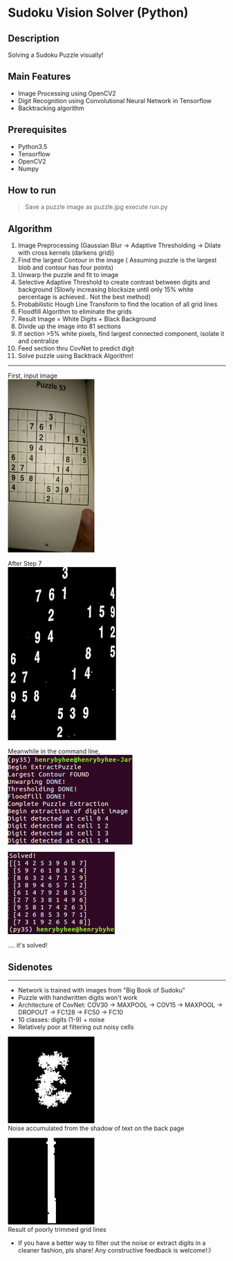 Sudoku Vision Solver (Python) 
=================================

## Description

Solving a Sudoku Puzzle visually! 

## Main Features
- Image Processing using OpenCV2
- Digit Recognition using Convolutional Neural Network in Tensorflow
- Backtracking algorithm

## Prerequisites

- Python3.5
- Tensorflow
- OpenCV2
- Numpy

## How to run
> Save a puzzle image as puzzle.jpg
> execute run.py

## Algorithm

1. Image Preprocessing (Gaussian Blur -> Adaptive Thresholding -> Dilate with cross kernels (darkens grid)) 
2. Find the largest Contour in the image ( Assuming puzzle is the largest blob and contour has four points) 
3. Unwarp the puzzle and fit to image
4. Selective Adaptive Threshold to create contrast between digits and background (Slowly increasing blocksize until only 15% white percentage is achieved.. Not the best method) 
5. Probabilistic Hough Line Transform to find the location of all grid lines 
6. Floodfill Algorithm to eliminate the grids
7. Result Image = White Digits + Black Background
8. Divide up the image into 81 sections
9. If section >5% white pixels, find largest connected component, isolate it and centralize
10. Feed section thru CovNet to predict digit
11. Solve puzzle using Backtrack Algorithm!

--------------------------------------

First, input image <br />
![a](https://github.com/Henry-bee/SudokuVisionSolver/blob/master/displayimages/displaypuzzle.jpg) <br />

After Step 7<br />
![a](https://github.com/Henry-bee/SudokuVisionSolver/blob/master/displayimages/thresholdpuzzle.jpg) <br />

Meanwhile in the command line, <br />
![a](https://github.com/Henry-bee/SudokuVisionSolver/blob/master/displayimages/output_img1.png) <br />

![a](https://github.com/Henry-bee/SudokuVisionSolver/blob/master/displayimages/output_img2.png) <br />

.... it's solved!

## Sidenotes
------------------------

- Network is trained with images from "Big Book of Sudoku" 
- Puzzle with handwritten digits won't work
- Architecture of CovNet: COV30 -> MAXPOOL -> COV15 -> MAXPOOL -> DROPOUT -> FC128 -> FC50 -> FC10 
- 10 classes: digits (1-9) + noise
- Relatively poor at filtering out noisy cells

![a](https://github.com/Henry-bee/SudokuVisionSolver/blob/master/displayimages/noise1.jpg) <br />
Noise accumulated from the shadow of text on the back page

![a](https://github.com/Henry-bee/SudokuVisionSolver/blob/master/displayimages/noise2.jpg) <br />
Result of poorly trimmed grid lines

- If you have a better way to filter out the noise or extract digits in a cleaner fashion, pls share! Any constructive feedback is welcome!:) 




